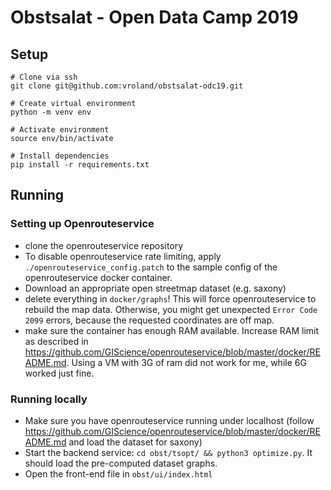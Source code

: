 # Obstsalat - Open Data Camp 2019

## Setup
```
# Clone via ssh
git clone git@github.com:vroland/obstsalat-odc19.git

# Create virtual environment
python -m venv env

# Activate environment
source env/bin/activate

# Install dependencies
pip install -r requirements.txt
```

## Running

### Setting up Openrouteservice
* clone the openrouteservice repository
* To disable openrouteservice rate limiting, apply `./openrouteservice_config.patch` to the sample config of the openrouteservice docker container.
* Download an appropriate open streetmap dataset (e.g. saxony)
* delete everything in `docker/graphs`! This will force openrouteservice to rebuild the map data. Otherwise, you might get unexpected `Error Code 2099` errors, because the requested coordinates are off map.
* make sure the container has enough RAM available. Increase RAM limit as described in https://github.com/GIScience/openrouteservice/blob/master/docker/README.md. Using a VM with 3G of ram did not work for me, while 6G worked just fine.

### Running locally
* Make sure you have openrouteservice running under localhost (follow https://github.com/GIScience/openrouteservice/blob/master/docker/README.md and load the dataset for saxony)
* Start the backend service: `cd obst/tsopt/ && python3 optimize.py`. It should load the pre-computed dataset graphs.
* Open the front-end file in `obst/ui/index.html`

